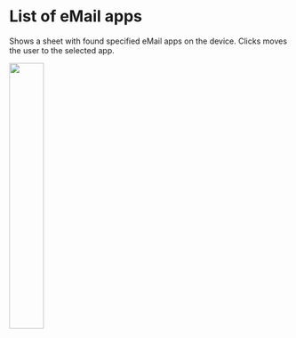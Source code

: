 # List of eMail apps
Shows a sheet with found specified eMail apps on the device. Clicks moves the user to the selected app.

<img src="https://user-images.githubusercontent.com/2197674/216709942-954c2f11-b86e-46b7-bb9b-50a75a5c6b7c.jpeg" width="35%"/>

